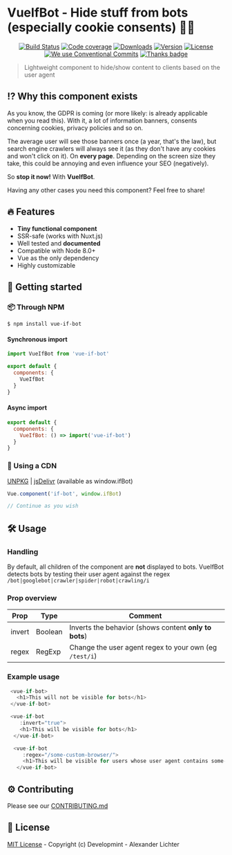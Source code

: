 # VueIfBot - Hide stuff from bots (especially cookie consents) :no_entry_sign::eyes:

<p align="center">
  <a href="https://travis-ci.com/Developmint/vue-if-bot"><img src="https://travis-ci.com/Developmint/vue-if-bot.svg?branch=master" alt="Build Status"></a>
  <a href="https://codecov.io/gh/Developmint/vue-if-bot"><img src="https://codecov.io/gh/Developmint/vue-if-bot/branch/master/graph/badge.svg" alt="Code coverage"></a>
  <a href="https://www.npmjs.com/package/vue-if-bot"><img src="https://img.shields.io/npm/dm/vue-if-bot.svg" alt="Downloads"></a>
  <a href="https://www.npmjs.com/package/vue-if-bot"><img src="https://img.shields.io/npm/v/vue-if-bot.svg" alt="Version"></a>
  <a href="https://www.npmjs.com/package/vue-if-bot"><img src="https://img.shields.io/npm/l/vue-if-bot.svg" alt="License"></a>
  <a href="https://conventionalcommits.org"><img src="https://img.shields.io/badge/Conventional%20Commits-1.0.0-yellow.svg" alt="We use Conventional Commits"></a>
  <a href="https://thanks.lichter.io/"><img src="https://img.shields.io/badge/thanks-%E2%99%A5-ff69b4.svg" alt="Thanks badge"></a>
</p>

> Lightweight component to hide/show content to clients based on the user agent

## :interrobang: Why this component exists

As you know, the GDPR is coming (or more likely: is already applicable when you read this).
With it, a lot of information banners, consents concerning cookies, privacy policies and so on.

The average user will see those banners once (a year, that's the law), but search engine crawlers
will always see it (as they don't have any cookies and won't click on it). On **every page**.
Depending on the screen size they take, this could be annoying and even influence your SEO (negatively).

So **stop it now!** With **VueIfBot**.

Having any other cases you need this component? Feel free to share!

## :fire:  Features

- **Tiny functional component**
- SSR-safe (works with Nuxt.js)
- Well tested and **documented**
- Compatible with Node 8.0+
- Vue as the only dependency
- Highly customizable

## :mag_right: Getting started


### :package: Through NPM

```
$ npm install vue-if-bot
```

#### Synchronous import

```js
import VueIfBot from 'vue-if-bot'

export default {
  components: {
    VueIfBot
  }
}

```

#### Async import

```js
export default {
  components: {
    VueIfBot: () => import('vue-if-bot')
  }
}

```

### :link: Using a CDN

[UNPKG](https://unpkg.com/vue-if-bot/dist/) | [jsDelivr](https://cdn.jsdelivr.net/npm/vue-if-bot/dist/) (available as window.ifBot)

```js
Vue.component('if-bot', window.ifBot)

// Continue as you wish

```

## :hammer_and_wrench: Usage

### Handling

By default, all children of the component are **not** displayed to bots.
VueIfBot detects bots by testing their user agent against the regex `/bot|googlebot|crawler|spider|robot|crawling/i`

### Prop overview


| Prop   |   Type  | Comment |
| ---    |   ---   | ---   |
| invert | Boolean | Inverts the behavior (shows content **only to bots**)|
| regex  | RegExp  | Change the user agent regex to your own (eg `/test/i`)|


### Example usage

```js
 <vue-if-bot>
   <h1>This will not be visible for bots</h1>
 </vue-if-bot>

 <vue-if-bot
    :invert="true">
    <h1>This will be visible for bots</h1>
  </vue-if-bot>

  <vue-if-bot
     :regex="/some-custom-browser/">
     <h1>This will be visible for users whose user agent contains some-custom-browser</h1>
   </vue-if-bot>
```
## :gear: Contributing

Please see our [CONTRIBUTING.md](./CONTRIBUTING.md)


## :bookmark_tabs: License

[MIT License](./LICENSE.md) - Copyright (c) Developmint - Alexander Lichter
